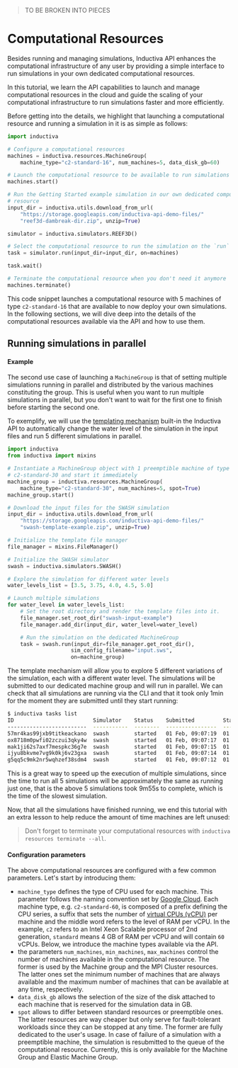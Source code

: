 
> TO BE BROKEN INTO PIECES

# Computational Resources

Besides running and managing simulations, Inductiva API enhances the computational 
infrastructure of any user by providing a simple interface to run simulations in
your own dedicated computational resources.

In this tutorial, we learn the API capabilities to launch and manage 
computational resources in the cloud and guide the scaling of your 
computational infrastructure to run simulations faster and more efficiently.

Before getting into the details, we highlight that launching a computational 
resource and running a simulation in it is as simple as follows:

```python
import inductiva

# Configure a computational resources
machines = inductiva.resources.MachineGroup(
    machine_type="c2-standard-16", num_machines=5, data_disk_gb=60)

# Launch the computational resource to be available to run simulations
machines.start()

# Run the Getting Started example simulation in our own dedicated computational
# resource
input_dir = inductiva.utils.download_from_url(
    "https://storage.googleapis.com/inductiva-api-demo-files/"
    "reef3d-dambreak-dir.zip", unzip=True)

simulator = inductiva.simulators.REEF3D()

# Select the computational resource to run the simulation on the `run` method
task = simulator.run(input_dir=input_dir, on=machines)

task.wait()

# Terminate the computational resource when you don't need it anymore
machines.terminate()
```

This code snippet launches a computational resource with 5 machines of type
`c2-standard-16` that are available to now deploy your own simulations. In the
following sections, we will dive deep into the details of the computational resources
available via the API and how to use them.

## Running simulations in parallel

#### Example

The second use case of launching a `MachineGroup` is that of setting multiple
simulations running in parallel and distributed by the various machines constituting
the group. This is useful when you want to run multiple simulations in parallel,
but you don't want to wait for the first one to finish before starting the second one. 

To exemplify, we will use the [templating mechanism]() built-in the Inductiva API
to automatically change the water level of the simulation in the input files and
run 5 different simulations in parallel. 

```python
import inductiva
from inductiva import mixins

# Instantiate a MachineGroup object with 1 preemptible machine of type
# c2-standard-30 and start it immediately
machine_group = inductiva.resources.MachineGroup(
    machine_type="c2-standard-30", num_machines=5, spot=True)
machine_group.start()

# Download the input files for the SWASH simulation
input_dir = inductiva.utils.download_from_url(
    "https://storage.googleapis.com/inductiva-api-demo-files/"
    "swash-template-example.zip", unzip=True)

# Initialize the template file manager
file_manager = mixins.FileManager()

# Initialize the SWASH simulator
swash = inductiva.simulators.SWASH()

# Explore the simulation for different water levels
water_levels_list = [3.5, 3.75, 4.0, 4.5, 5.0]

# Launch multiple simulations
for water_level in water_levels_list:
    # Set the root directory and render the template files into it.
    file_manager.set_root_dir("swash-input-example")
    file_manager.add_dir(input_dir, water_level=water_level)

    # Run the simulation on the dedicated MachineGroup
    task = swash.run(input_dir=file_manager.get_root_dir(),
                    sim_config_filename="input.sws",
                    on=machine_group)
```

The template mechanism will allow you to explore 5 different variations of the
simulation, each with a different water level. The simulations will be submitted
to our dedicated machine group and will run in parallel.
We can check that all simulations are running via the CLI and that it took only
1min for the moment they are submitted until they start running:

```bash
$ inductiva tasks list
ID                         Simulator    Status    Submitted         Started           Computation Time    Resource Type
-------------------------  -----------  --------  ----------------  ----------------  ------------------  ---------------
57mr4kas99jxb9titkeackano  swash        started   01 Feb, 09:07:19  01 Feb, 09:08:03  *0:03:12            c2-standard-30
ox8718m0pwfi02zczui3qky4w  swash        started   01 Feb, 09:07:17  01 Feb, 09:08:02  *0:03:14            c2-standard-30
mak1ji62s7axf7mespkc36g7e  swash        started   01 Feb, 09:07:15  01 Feb, 09:08:03  *0:03:14            c2-standard-30
ijyu8bkvme7vg9k0kj6v23gxa  swash        started   01 Feb, 09:07:14  01 Feb, 09:08:02  *0:03:16            c2-standard-30
g5qq5c9mk2nr5wqhzef38sdm4  swash        started   01 Feb, 09:07:12  01 Feb, 009:08:01  *0:03:17            c2-standard-30
```

This is a great way to speed up the execution of multiple simulations, since the
time to run all 5 simulations will be approximately the same as running just one,
that is the above 5 simulations took 9m55s to complete, which is the time of
the slowest simulation.

Now, that all the simulations have finished running, we end this tutorial with an
extra lesson to help reduce the amount of time machines are left unused:
> Don't forget to terminate your computational resources with `inductiva resources terminate --all`.

#### Configuration parameters

The above computational resources are configured with a few common parameters. Let's
start by introducing them:

- `machine_type` defines the type of CPU used for each machine. This parameter
follows the naming convention set by [Google Cloud](https://cloud.google.com/compute/docs/machine-types).
Each machine type, e.g. `c2-standard-60`, is composed of a prefix defining the
CPU series, a suffix that sets the number of [virtual CPUs (vCPU)](https://cloud.google.com/compute/docs/cpu-platforms)
per machine and the middle word refers to the level of RAM per vCPU. In the example,
`c2` refers to an Intel Xeon Scalable processor of 2nd generation, `standard`
means 4 GB of RAM per vCPU and will contain `60` vCPUs. Below, we introduce the
machine types available via the API. 
- the parameters `num_machines`, `min_machines`, `max_machines` control the number
of machines available in the computational resource. The former is used by the
Machine group and the MPI Cluster resources. The latter ones set the minimum number
of machines that are always available and the maximum number of machines that can
be available at any time, respectively. 
- `data_disk_gb` allows the selection of the size of the disk attached to each machine that is reserved for the simulation data in GB.
- `spot` allows to differ between standard resources or preemptible ones. The latter
resources are way cheaper but only serve for fault-tolerant workloads since they
can be stopped at any time. The former are fully dedicated to the user's usage.
In case of failure of a simulation with a preemptible machine, the simulation is
resubmitted to the queue of the computational resource. Currently, this is only
available for the Machine Group and Elastic Machine Group.



